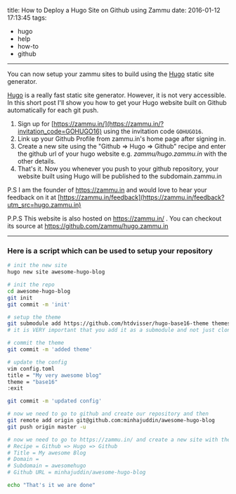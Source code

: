 title: How to Deploy a Hugo Site on Github using Zammu
date: 2016-01-12 17:13:45
tags:
- hugo
- help
- how-to
- github
---

You can now setup your zammu sites to build using the [Hugo]() static site generator.

[Hugo](https://gohugo.io/) is a really fast static site generator. However, it is not
very accessible. In this short post I'll show you how to get your Hugo website
built on Github automatically for each git push.

 1. Sign up for [https://zammu.in/](https://zammu.in/?invitation_code=GOHUGO16) using the invitation code `GOHUGO16`.
 2. Link up your Github Profile from zammu.in's home page after signing in.
 3. Create a new site using the "Github => Hugo => Github" recipe and enter the
     github url of your hugo website e.g. *zammu/hugo.zammu.in* with the other
     details.
 4. That's it. Now you whenever you push to your github repository, your website
    built using Hugo will be published to the subdomain.zammu.in

P.S I am the founder of https://zammu.in and would love to hear your feedback on
it at [https://zammu.in/feedback](https://zammu.in/feedback?utm_src=hugo.zammu.in)

P.P.S This website is also hosted on https://zammu.in/ . You can checkout its
source at https://github.com/zammu/hugo.zammu.in

- - -

### Here is a script which can be used to setup your repository

~~~bash
# init the new site
hugo new site awesome-hugo-blog

# init the repo
cd awesome-hugo-blog
git init
git commit -m 'init'

# setup the theme
git submodule add https://github.com/htdvisser/hugo-base16-theme themes/base16
# it is VERY important that you add it as a submodule and not just clone it

# commit the theme
git commit -m 'added theme'

# update the config
vim config.toml
title = "My very awesome blog"
theme = "base16"
:exit

git commit -m 'updated config'

# now we need to go to github and create our repository and then
git remote add origin git@github.com:minhajuddin/awesome-hugo-blog
git push origin master -u

# now we need to go to https://zammu.in/ and create a new site with the following  info
# Recipe = Github => Hugo => Github
# Title = My awesome Blog
# Domain =
# Subdomain = awesomehugo
# Github URL = minhajuddin/awesome-hugo-blog

echo "That's it we are done"
~~~
